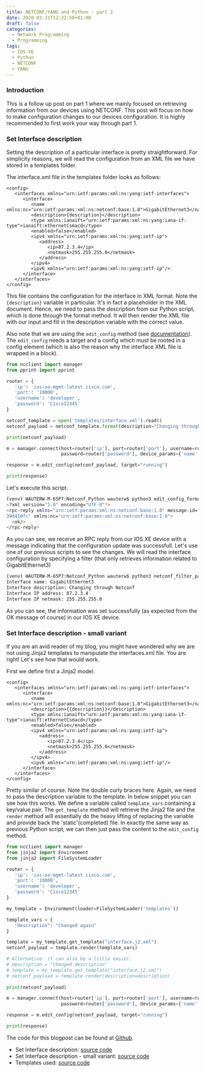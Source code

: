 ```yaml
---
title: NETCONF/YANG and Python - part 2
date: 2020-03-31T12:32:50+01:00
draft: false
categories:
  - Network Programming
  - Programming
tags:
  - IOS XE
  - Python
  - NETCONF
  - YANG
---
```


### Introduction
This is a follow up post on part 1 where we mainly focused on retrieving information from our devices using NETCONF. This post will focus on how to make configuration changes to our devices configuration. It is highly recommended to first work your way through part 1.

### Set Interface description
Setting the description of a particular interface is pretty straightforward. For simplicity reasons, we will read the configuration from an XML file we have stored in a templates folder.

The interface.xml file in the templates folder looks as follows:
```
<config>
   <interfaces xmlns="urn:ietf:params:xml:ns:yang:ietf-interfaces">
      <interface>
         <name xmlns:nc="urn:ietf:params:xml:ns:netconf:base:1.0">GigabitEthernet3</name>
         <description>{description}</description>
         <type xmlns:ianaift="urn:ietf:params:xml:ns:yang:iana-if-type">ianaift:ethernetCsmacd</type>
         <enabled>false</enabled>
         <ipv4 xmlns="urn:ietf:params:xml:ns:yang:ietf-ip">
            <address>
               <ip>87.2.3.4</ip>
               <netmask>255.255.255.0</netmask>
            </address>
         </ipv4>
         <ipv6 xmlns="urn:ietf:params:xml:ns:yang:ietf-ip"/>
      </interface>
   </interfaces>
</config>
```
This file contains the configuration for the interface in XML format. Note the `{description}` variable in particular. It's in fact a placeholder in the XML document. Hence, we need to pass the description from our Python script, which is done through the format method. It will then render the XML file with our input and fill in the description variable with the correct value.

Also note that we are using the `edit_config` method (see [documentation](https://ncclient.readthedocs.io/en/latest/manager.html?highlight=edit_config#ncclient.manager.Manager.edit_config)). The `edit_config` needs a target and a config which must be rooted in a config element (which is also the reason why the interface XML file is wrapped in a <config></config> block).


```python
from ncclient import manager
from pprint import pprint

router = {
   'ip': 'ios-xe-mgmt-latest.cisco.com',
   'port': '10000',
   'username': 'developer',
   'password': 'C1sco12345'
}

netconf_template = open('templates/interface.xml').read()
netconf_payload = netconf_template.format(description="Changing through Netconf")

print(netconf_payload)

m = manager.connect(host=router['ip'], port=router['port'], username=router['username'],
                    password=router['password'], device_params={'name':'iosxe'}, hostkey_verify=False)

response = m.edit_config(netconf_payload, target="running")

print(response)
```
Let's execute this script.

```bash
(venv) WAUTERW-M-65P7:Netconf_Python wauterw$ python3 edit_config_format.py 
<?xml version="1.0" encoding="UTF-8"?>
<rpc-reply xmlns="urn:ietf:params:xml:ns:netconf:base:1.0" message-id="urn:uuid:09b2c3d8-0ac8-4d02-9a09-851a
39d410fc" xmlns:nc="urn:ietf:params:xml:ns:netconf:base:1.0">
  <ok/>
</rpc-reply>
```
As you can see, we receive an RPC reply from our IOS XE device with a message indicating that the configuration update was successfull. Let's use one of our previous scripts to see the changes. We will read the interface configuration by specifying a filter (that only retrieves information related to GigabitEthernet3)

```bash
(venv) WAUTERW-M-65P7:Netconf_Python wauterw$ python3 netconf_filter_part2.py 
Interface name: GigabitEthernet3
Interface description: Changing through Netconf
Interface IP address: 87.2.3.4
Interface IP netmask: 255.255.255.0
```
As you can see, the information was set successfully (as expected from the OK message of course) in our IOS XE device.

### Set Interface description - small variant

If you are an avid reader of my blog, you might have wondered why we are not using Jinja2 templates to manipulate the interfaces.xml file. You are right! Let's see how that would work.

First we define first a Jinja2 model.

```
<config>
   <interfaces xmlns="urn:ietf:params:xml:ns:yang:ietf-interfaces">
      <interface>
         <name xmlns:nc="urn:ietf:params:xml:ns:netconf:base:1.0">GigabitEthernet3</name>
         <description>{{description}}</description>
         <type xmlns:ianaift="urn:ietf:params:xml:ns:yang:iana-if-type">ianaift:ethernetCsmacd</type>
         <enabled>false</enabled>
         <ipv4 xmlns="urn:ietf:params:xml:ns:yang:ietf-ip">
            <address>
               <ip>87.2.3.4</ip>
               <netmask>255.255.255.0</netmask>
            </address>
         </ipv4>
         <ipv6 xmlns="urn:ietf:params:xml:ns:yang:ietf-ip"/>
      </interface>
   </interfaces>
</config>
```
Pretty similar of course. Note the double curly braces here. Again, we need to pass the description variable to the template. In below snippet you can see how this works. We define a variable called `template_vars` containing a key/value pair. The `get_template` method will retrieve the Jinja2 file and the `render` method will essentially do the heavy lifting of replacing the variable and provide back the 'static'(completed) file. In exactly the same way as previous Python script, we can then just pass the content to the `edit_config` method.

```python
from ncclient import manager
from jinja2 import Environment
from jinja2 import FileSystemLoader

router = {
   'ip': 'ios-xe-mgmt-latest.cisco.com',
   'port': '10000',
   'username': 'developer',
   'password': 'C1sco12345'
}

my_template = Environment(loader=FileSystemLoader('templates'))

template_vars = {
   "description": "Changed again"
}

template = my_template.get_template("interface.j2.xml")
netconf_payload = template.render(template_vars)

# Alternative: it can also be a little easier.
# description = "Changed description"
# template = my_template.get_template("interface.j2.xml")
# netconf_payload = template.render(description=description)
 
print(netconf_payload)

m = manager.connect(host=router['ip'], port=router['port'], username=router['username'],
                    password=router['password'], device_params={'name':'iosxe'}, hostkey_verify=False)

response = m.edit_config(netconf_payload, target="running")

print(response)
```
The code for this blogpost can be found at [Github](https://github.com/wiwa1978/blog-hugo-netlify-code/tree/master/Netconf_Python).

- Set Interface description: [source code](https://github.com/wiwa1978/blog-hugo-netlify-code/blob/master/Netconf_Python/edit_config_format.py)
- Set Interface description - small variant: [source code](https://github.com/wiwa1978/blog-hugo-netlify-code/blob/master/Netconf_Python/edit_config_jinja2.py)
- Templates used: [source code](https://github.com/wiwa1978/blog-hugo-netlify-code/tree/master/Netconf_Python/templates)


